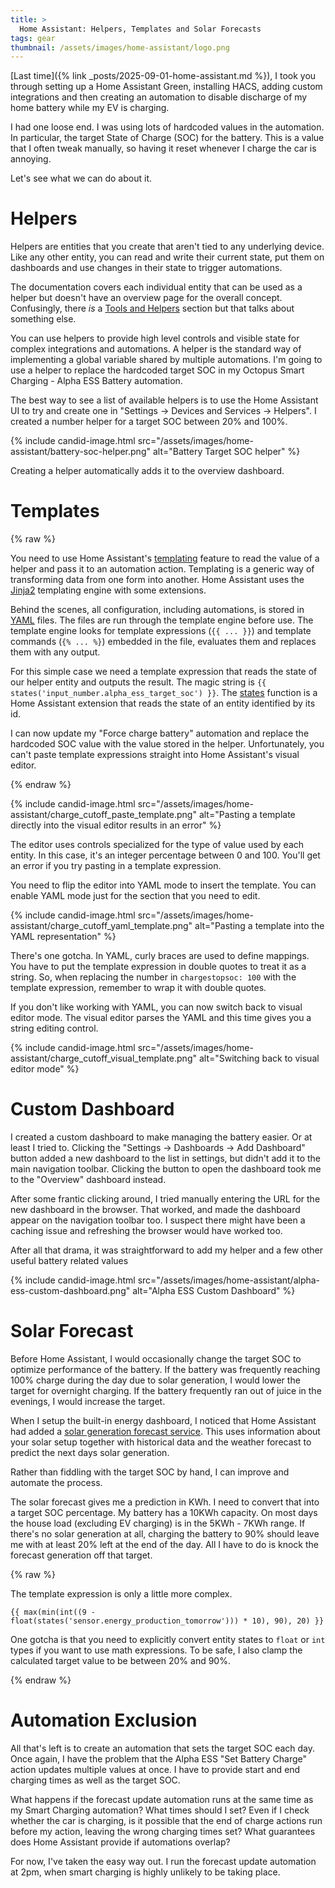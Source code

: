 ```yaml
---
title: >
  Home Assistant: Helpers, Templates and Solar Forecasts
tags: gear
thumbnail: /assets/images/home-assistant/logo.png
---
```


[Last time]({% link _posts/2025-09-01-home-assistant.md %}), I took you through setting up a Home Assistant Green, installing HACS, adding custom integrations and then creating an automation to disable discharge of my home battery while my EV is charging.

I had one loose end. I was using lots of hardcoded values in the automation. In particular, the target State of Charge (SOC) for the battery. This is a value that I often tweak manually, so having it reset whenever I charge the car is annoying. 

Let's see what we can do about it.

# Helpers

Helpers are entities that you create that aren't tied to any underlying device. Like any other entity, you can read and write their current state, put them on dashboards and use changes in their state to trigger automations. 

The documentation covers each individual entity that can be used as a helper but doesn't have an overview page for the overall concept. Confusingly, there *is* a [Tools and Helpers](https://www.home-assistant.io/docs/tools/) section but that talks about something else.

You can use helpers to provide high level controls and visible state for complex integrations and automations. A helper is the standard way of implementing a global variable shared by multiple automations. I'm going to use a helper to replace the hardcoded target SOC in my Octopus Smart Charging - Alpha ESS Battery automation. 

The best way to see a list of available helpers is to use the Home Assistant UI to try and create one in "Settings -> Devices and Services -> Helpers". I created a number helper for a target SOC between 20% and 100%. 

{% include candid-image.html src="/assets/images/home-assistant/battery-soc-helper.png" alt="Battery Target SOC helper" %}

Creating a helper automatically adds it to the overview dashboard.

# Templates

{% raw %}

You need to use Home Assistant's [templating](https://www.home-assistant.io/docs/configuration/templating/) feature to read the value of a helper and pass it to an automation action. Templating is a generic way of transforming data from one form into another. Home Assistant uses the [Jinja2](https://palletsprojects.com/p/jinja) templating engine with some extensions. 

Behind the scenes, all configuration, including automations, is stored in [YAML](https://www.home-assistant.io/docs/configuration/yaml/) files. The files are run through the template engine before use. The template engine looks for template expressions (`{{ ... }}`) and template commands (`{% ... %}`) embedded in the file, evaluates them and replaces them with any output.

For this simple case we need a template expression that reads the state of our helper entity and outputs the result. The magic string is `{{ states('input_number.alpha_ess_target_soc') }}`. The [states](https://www.home-assistant.io/docs/configuration/templating/#states) function is a Home Assistant extension that reads the state of an entity identified by its id.

I can now update my "Force charge battery" automation and replace the hardcoded SOC value with the value stored in the helper. Unfortunately, you can't paste template expressions straight into Home Assistant's visual editor.

{% endraw %}

{% include candid-image.html src="/assets/images/home-assistant/charge_cutoff_paste_template.png" alt="Pasting a template directly into the visual editor results in an error" %}

The editor uses controls specialized for the type of value used by each entity. In this case, it's an integer percentage between 0 and 100. You'll get an error if you try pasting in a template expression.

You need to flip the editor into YAML mode to insert the template. You can enable YAML mode just for the section that you need to edit.

{% include candid-image.html src="/assets/images/home-assistant/charge_cutoff_yaml_template.png" alt="Pasting a template into the YAML representation" %}

There's one gotcha. In YAML, curly braces are used to define mappings. You have to put the template expression in double quotes to treat it as a string. So, when replacing the number in `chargestopsoc: 100` with the template expression, remember to wrap it with double quotes.

If you don't like working with YAML, you can now switch back to visual editor mode. The visual editor parses the YAML and this time gives you a string editing control.

{% include candid-image.html src="/assets/images/home-assistant/charge_cutoff_visual_template.png" alt="Switching back to visual editor mode" %}

# Custom Dashboard

I created a custom dashboard to make managing the battery easier. Or at least I tried to. Clicking the "Settings -> Dashboards -> Add Dashboard" button added a new dashboard to the list in settings, but didn't add it to the main navigation toolbar. Clicking the button to open the dashboard took me to the "Overview" dashboard instead.

After some frantic clicking around, I tried manually entering the URL for the new dashboard in the browser. That worked, and made the dashboard appear on the navigation toolbar too. I suspect there might have been a caching issue and refreshing the browser would have worked too. 

After all that drama, it was straightforward to add my helper and a few other useful battery related values

{% include candid-image.html src="/assets/images/home-assistant/alpha-ess-custom-dashboard.png" alt="Alpha ESS Custom Dashboard" %}

# Solar Forecast

Before Home Assistant, I would occasionally change the target SOC to optimize performance of the battery. If the battery was frequently reaching 100% charge during the day due to solar generation, I would lower the target for overnight charging. If the battery frequently ran out of juice in the evenings, I would increase the target. 

When I setup the built-in energy dashboard, I noticed that Home Assistant had added a [solar generation forecast service](https://www.home-assistant.io/integrations/forecast_solar/). This uses information about your solar setup together with historical data and the weather forecast to predict the next days solar generation. 

Rather than fiddling with the target SOC by hand, I can improve and automate the process. 

The solar forecast gives me a prediction in KWh. I need to convert that into a target SOC percentage. My battery has a 10KWh capacity. On most days the house load (excluding EV charging) is in the 5KWh - 7KWh range. If there's no solar generation at all, charging the battery to 90% should leave me with at least 20% left at the end of the day. All I have to do is knock the forecast generation off that target.

{% raw %}

The template expression is only a little more complex.

```jinja
{{ max(min(int((9 - float(states('sensor.energy_production_tomorrow'))) * 10), 90), 20) }}
```

One gotcha is that you need to explicitly convert entity states to `float` or `int` types if you want to use math expressions. To be safe, I also clamp the calculated target value to be between 20% and 90%. 

{% endraw %}

# Automation Exclusion

All that's left is to create an automation that sets the target SOC each day. Once again, I have the problem that the Alpha ESS "Set Battery Charge" action updates multiple values at once. I have to provide start and end charging times as well as the target SOC.

What happens if the forecast update automation runs at the same time as my Smart Charging automation? What times should I set? Even if I check whether the car is charging, is it possible that the end of charge actions run before my action, leaving the wrong charging times set? What guarantees does Home Assistant provide if automations overlap?

For now, I've taken the easy way out. I run the forecast update automation at 2pm, when smart charging is highly unlikely to be taking place.

